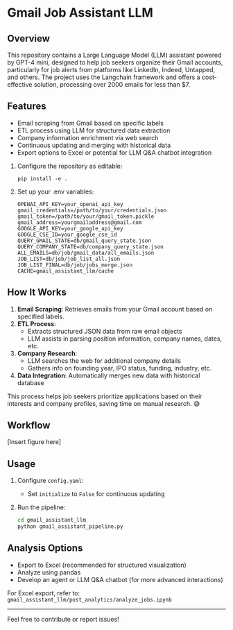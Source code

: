 # Gmail Job Assistant LLM

## Overview

This repository contains a Large Language Model (LLM) assistant powered by GPT-4 mini, designed to help job seekers organize their Gmail accounts, particularly for job alerts from platforms like LinkedIn, Indeed, Untapped, and others. The project uses the Langchain framework and offers a cost-effective solution, processing over 2000 emails for less than $7.

## Features

- Email scraping from Gmail based on specific labels
- ETL process using LLM for structured data extraction
- Company information enrichment via web search
- Continuous updating and merging with historical data
- Export options to Excel or potential for LLM Q&A chatbot integration


1. Configure the repository as editable:
   ```
   pip install -e .
   ```

2. Set up your .env variables:
   ```
   OPENAI_API_KEY=your_openai_api_key
   gmail_credentials=/path/to/your/credentials.json
   gmail_token=/path/to/your/gmail_token.pickle
   gmail_address=yourgmailaddress@gmail.com
   GOOGLE_API_KEY=your_google_api_key
   GOOGLE_CSE_ID=your_google_cse_id
   QUERY_GMAIL_STATE=db/gmail_query_state.json
   QUERY_COMPANY_STATE=db/company_query_state.json
   ALL_EMAILS=db/job/gmail_data/all_emails.json
   JOB_LIST=db/job/job_list_all.json
   JOB_LIST_FINAL=db/job/jobs_merge.json
   CACHE=gmail_assistant_llm/cache
   ```



## How It Works

1. **Email Scraping**: Retrieves emails from your Gmail account based on specified labels.
2. **ETL Process**: 
   - Extracts structured JSON data from raw email objects
   - LLM assists in parsing position information, company names, dates, etc.
3. **Company Research**: 
   - LLM searches the web for additional company details
   - Gathers info on founding year, IPO status, funding, industry, etc.
4. **Data Integration**: Automatically merges new data with historical database

This process helps job seekers prioritize applications based on their interests and company profiles, saving time on manual research. 😅

## Workflow

[Insert figure here]

## Usage

1. Configure `config.yaml`:
   - Set `initialize` to `False` for continuous updating

2. Run the pipeline:
   ```bash
   cd gmail_assistant_llm
   python gmail_assistant_pipeline.py

## Analysis Options

- Export to Excel (recommended for structured visualization)
- Analyze using pandas
- Develop an agent or LLM Q&A chatbot (for more advanced interactions)

For Excel export, refer to:
`gmail_assistant_llm/post_analytics/analyze_jobs.ipynb`


---

Feel free to contribute or report issues!